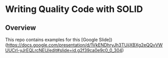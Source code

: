 # Writing Quality Code with SOLID

## Overview

This repo contains examples for this [Google Slide])(https://docs.google.com/presentation/d/1VkENDhryJh3TUijXBXg2eQQvVWUUCrl-yJrEQLrcNEU/edit#slide=id.g2f39ca0e9c0_0_304)

